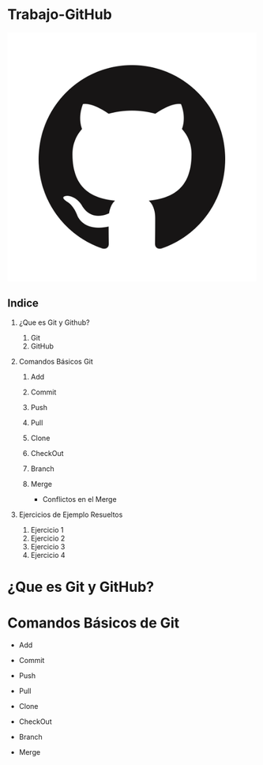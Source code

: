 # Trabajo-GitHub

![.](Imagenes\Logo1.png)

## Indice

 1. ¿Que es Git y Github?
    1. Git
    2. GitHub
    
2.  Comandos Básicos Git
    1. Add

    2. Commit

    3. Push

    4. Pull

    5. Clone

    6. CheckOut

    7. Branch

    8. Merge

       - Conflictos en el Merge

 3. Ejercicios de Ejemplo Resueltos
    1. Ejercicio 1
    2. Ejercicio 2
    3. Ejercicio 3
    4. Ejercicio 4

¿Que es Git y GitHub? 
===



Comandos Básicos de Git
===
 - Add

 - Commit

 - Push

 - Pull

 - Clone

 - CheckOut

 - Branch

 - Merge

